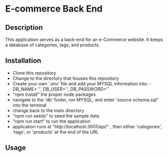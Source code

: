 # E-commerce Back End

## Description
This application serves as a back-end for an e-Commerce website. It keeps a database of categories, tags, and products.

## Installation
- Clone this repository
- Change to the directory that houses this repository
- Create your own '.env' file and add your MYSQL information into: - DB_NAME= '', DB_USER='', DB_PASSWORD=''
- "npm install" the proper node packages
- navigate to the 'db' folder, run MYSQL, and enter 'source schema.sql" into the terminal
- change back to the main directory
- "npm run seeds" to seed the sample data
- "npm run start" to run the application
- application runs at "http://localhost:3001/api/" , then either 'categories', 'tags', or 'products' at the end of the URL

## Usage
